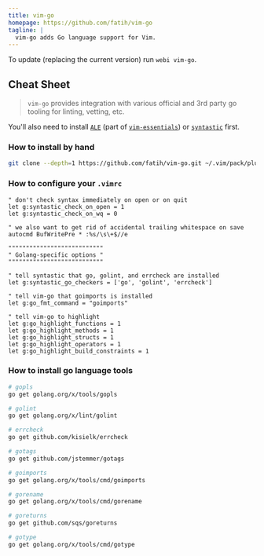 ```yaml
---
title: vim-go
homepage: https://github.com/fatih/vim-go
tagline: |
  vim-go adds Go language support for Vim.
---
```


To update (replacing the current version) run `webi vim-go`.

## Cheat Sheet

> `vim-go` provides integration with various official and 3rd party go tooling
> for linting, vetting, etc.

You'll also need to install [`ALE`](https://webinstall.dev/vim-ale) (part of
[`vim-essentials`](https://webinstall.dev/vim-essentials)) or
[`syntastic`](https://webinstall.dev/vim-syntastic) first.

### How to install by hand

```bash
git clone --depth=1 https://github.com/fatih/vim-go.git ~/.vim/pack/plugins/start/vim-go
```

### How to configure your `.vimrc`

```vim
" don't check syntax immediately on open or on quit
let g:syntastic_check_on_open = 1
let g:syntastic_check_on_wq = 0

" we also want to get rid of accidental trailing whitespace on save
autocmd BufWritePre * :%s/\s\+$//e
```

```vim
"""""""""""""""""""""""""""
" Golang-specific options "
"""""""""""""""""""""""""""

" tell syntastic that go, golint, and errcheck are installed
let g:syntastic_go_checkers = ['go', 'golint', 'errcheck']

" tell vim-go that goimports is installed
let g:go_fmt_command = "goimports"

" tell vim-go to highlight
let g:go_highlight_functions = 1
let g:go_highlight_methods = 1
let g:go_highlight_structs = 1
let g:go_highlight_operators = 1
let g:go_highlight_build_constraints = 1
```

### How to install go language tools

```bash
# gopls
go get golang.org/x/tools/gopls

# golint
go get golang.org/x/lint/golint

# errcheck
go get github.com/kisielk/errcheck

# gotags
go get github.com/jstemmer/gotags

# goimports
go get golang.org/x/tools/cmd/goimports

# gorename
go get golang.org/x/tools/cmd/gorename

# goreturns
go get github.com/sqs/goreturns

# gotype
go get golang.org/x/tools/cmd/gotype
```
